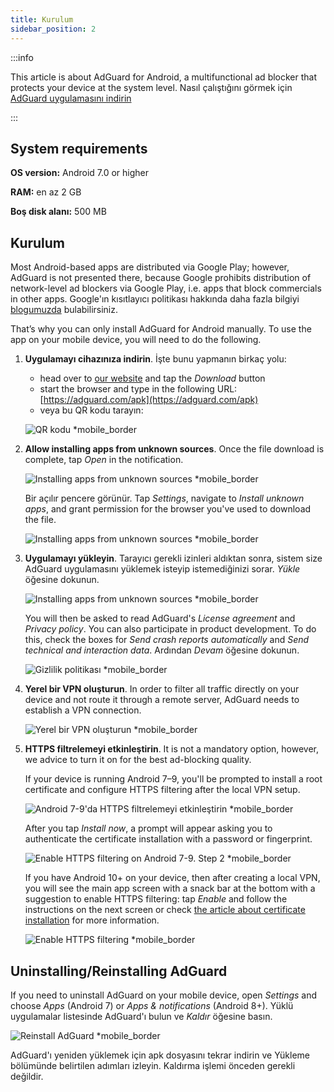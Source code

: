 ```yaml
---
title: Kurulum
sidebar_position: 2
---
```


:::info

This article is about AdGuard for Android, a multifunctional ad blocker that protects your device at the system level. Nasıl çalıştığını görmek için [AdGuard uygulamasını indirin](https://agrd.io/download-kb-adblock)

:::

## System requirements

**OS version:** Android 7.0 or higher

**RAM:** en az 2 GB

**Boş disk alanı:** 500 MB

## Kurulum

Most Android-based apps are distributed via Google Play; however, AdGuard is not presented there, because Google prohibits distribution of network-level ad blockers via Google Play, i.e. apps that block commercials in other apps. Google'ın kısıtlayıcı politikası hakkında daha fazla bilgiyi [blogumuzda](https://adguard.com/blog/adguard-google-play-removal.html) bulabilirsiniz.

That’s why you can only install AdGuard for Android manually. To use the app on your mobile device, you will need to do the following.

1. **Uygulamayı cihazınıza indirin**. İşte bunu yapmanın birkaç yolu:

    - head over to [our website](https://adguard.com/adguard-android/overview.html) and tap the *Download* button
    - start the browser and type in the following URL: [https://adguard.com/apk](https://adguard.com/apk)
    - veya bu QR kodu tarayın:

    ![QR kodu *mobile_border](https://cdn.adtidy.org/content/kb/ad_blocker/android/installation/inst-qr-en-1.png)

1. **Allow installing apps from unknown sources**. Once the file download is complete, tap *Open* in the notification.

    ![Installing apps from unknown sources *mobile_border](https://cdn.adtidy.org/content/kb/ad_blocker/android/installation/inst_1.png)

    Bir açılır pencere görünür. Tap *Settings*, navigate to *Install unknown apps*, and grant permission for the browser you've used to download the file.

    ![Installing apps from unknown sources *mobile_border](https://cdn.adtidy.org/content/kb/ad_blocker/android/installation/inst_3.png)

1. **Uygulamayı yükleyin**. Tarayıcı gerekli izinleri aldıktan sonra, sistem size AdGuard uygulamasını yüklemek isteyip istemediğinizi sorar. *Yükle* öğesine dokunun.

    ![Installing apps from unknown sources *mobile_border](https://cdn.adtidy.org/content/kb/ad_blocker/android/installation/inst_4.png)

    You will then be asked to read AdGuard's *License agreement* and *Privacy policy*. You can also participate in product development. To do this, check the boxes for *Send crash reports automatically* and *Send technical and interaction data*. Ardından *Devam* öğesine dokunun.

    ![Gizlilik politikası *mobile_border](https://cdn.adtidy.org/content/kb/ad_blocker/android/installation/fl_3.png)

1. **Yerel bir VPN oluşturun**. In order to filter all traffic directly on your device and not route it through a remote server, AdGuard needs to establish a VPN connection.

    ![Yerel bir VPN oluşturun *mobile_border](https://cdn.adtidy.org/content/kb/ad_blocker/android/installation/fl_2.png)

1. **HTTPS filtrelemeyi etkinleştirin**. It is not a mandatory option, however, we advice to turn it on for the best ad-blocking quality.

    If your device is running Android 7–9, you'll be prompted to install a root certificate and configure HTTPS filtering after the local VPN setup.

    ![Android 7-9'da HTTPS filtrelemeyi etkinleştirin *mobile_border](https://cdn.adtidy.org/content/kb/ad_blocker/android/installation/cert_1.jpg)

    After you tap *Install now*, a prompt will appear asking you to authenticate the certificate installation with a password or fingerprint.

    ![Enable HTTPS filtering on Android 7-9. Step 2 *mobile_border](https://cdn.adtidy.org/content/kb/ad_blocker/android/installation/cert_2.jpg)

    If you have Android 10+ on your device, then after creating a local VPN, you will see the main app screen with a snack bar at the bottom with a suggestion to enable HTTPS filtering: tap *Enable* and follow the instructions on the next screen or check [the article about certificate installation](solving-problems/manual-certificate.md) for more information.

    ![Enable HTTPS filtering *mobile_border](https://cdn.adtidy.org/content/kb/ad_blocker/android/installation/fl_5.png)

## Uninstalling/Reinstalling AdGuard

If you need to uninstall AdGuard on your mobile device, open *Settings* and choose *Apps* (Android 7) or *Apps & notifications* (Android 8+). Yüklü uygulamalar listesinde AdGuard'ı bulun ve *Kaldır* öğesine basın.

![Reinstall AdGuard *mobile_border](https://cdn.adtidy.org/content/kb/ad_blocker/android/installation/inst_4.png)

AdGuard'ı yeniden yüklemek için apk dosyasını tekrar indirin ve Yükleme bölümünde belirtilen adımları izleyin. Kaldırma işlemi önceden gerekli değildir.
